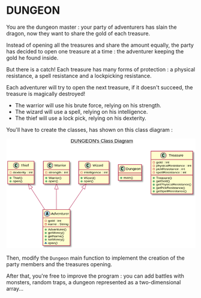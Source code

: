 # DUNGEON

You are the dungeon master : your party of adventurers has slain the dragon, now they want to share the gold of each treasure.

Instead of opening all the treasures and share the amount equally, the party has decided to open one treasure at a time : the adventurer keeping the gold he found inside.

But there is a catch! Each treasure has many forms of protection : a physical resistance, a spell resistance and a lockpicking resistance.

Each adventurer will try to open the next treasure, if it doesn't succeed, the treasure is magically destroyed!

* The warrior will use his brute force, relying on his strength.
* The wizard will use a spell, relying on his intelligence.
* The thief will use a lock pick, relying on his dexterity.

You'll have to create the classes, has shown on this class diagram :

![Dungeon's Class Diagram](dungeon_diagram.png)

Then, modify the `Dungeon` main function to implement the creation of the party members and the treasures opening.

After that, you're free to improve the program : you can add battles with monsters, random traps, a dungeon represented as a two-dimensional array...